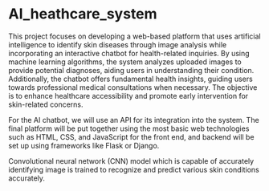 # AI_heathcare_system
This project focuses on developing a web-based platform that uses artificial intelligence to identify 
skin diseases through image analysis while incorporating an interactive chatbot for health-related 
inquiries. By using machine learning algorithms, the system analyzes uploaded images to provide 
potential diagnoses, aiding users in understanding their condition. Additionally, the chatbot offers 
fundamental health insights, guiding users towards professional medical consultations when 
necessary. The objective is to enhance healthcare accessibility and promote early intervention for 
skin-related concerns. 

For the AI chatbot, we will use an API for its integration into the system. The final platform 
will be put together using the most basic web technologies such as HTML, CSS, and 
JavaScript for the front end, and backend will be set up using frameworks like Flask or 
Django.

Convolutional neural network (CNN) model which is capable of accurately identifying image is trained to recognize and 
predict various skin conditions accurately. 
